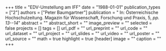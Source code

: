 +++
title = "EDV-Umstellung am IFF"
date = "1988-01-01"
publication_types = ["2"]
authors = ["Peter Baumgartner"]
publication = " In: Österreichische Hochschulzeitung. Magazin für Wissenschaft, Forschung und Praxis, 5, _pp. 13--14_"
abstract = ""
abstract_short = ""
image_preview = ""
selected = false
projects = []
tags = []
url_pdf = ""
url_preprint = ""
url_code = ""
url_dataset = ""
url_project = ""
url_slides = ""
url_video = ""
url_poster = ""
url_source = ""
math = true
highlight = true
[header]
image = ""
caption = ""
+++
